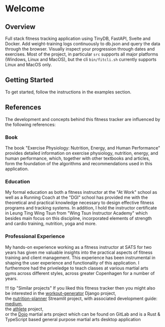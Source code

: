 # Welcome

## Overview

Full stack fitness tracking application using TinyDB, FastAPI, Svelte and Docker.
Add weight-training logs continuously to db.json and query the data through the browser.
Visually inspect your progression through dates and exercises.
Most of the project, in particular `src` supports all major platforms (Windows, Linux and MacOS), but the cli `bin/fitcli.sh` currently supports Linux and MacOS only.

## Getting Started

To get started, follow the instructions in the examples section.

## References

The development and concepts behind this fitness tracker are influenced by the following references:

### Book

The book "Exercise Physiology: Nutrition, Energy, and Human Performance" provides detailed information on exercise physiology,
nutrition, energy, and human performance, which, together with other textbooks and articles,
form the foundation of the algorithms and recommendations used in this application.

### Education

My formal education as both a fitness instructor at the "At Work" school as well as a Running Coach at the "DGI" school
has provided me with the theoretical and practical knowledge necessary to design effective fitness programs and tracking systems.
In addition, I hold the instructor certificate in Leung Ting Wing Tsun from "Wing Tsun Instructor Academy"
which besides main focus on this discipline, incorporated elements of strength and cardio training, nutrition, yoga and more.

### Professional Experience

My hands-on experience working as a fitness instructor at SATS for two years has given me valuable insights into
the practical aspects of fitness training and client management.
This experience has been instrumental in shaping the user experience and functionality of this application.
I furthermore had the priveledge to teach classes at various martial arts gyms across different styles, across greater Copenhagen
for a number of years.

!!! tip "Similar projects"
    If you liked this fitness tracker then you might also be interested in
    the [workout-generator](https://github.com/TheNewThinkTank/workout-generator) Django project,<br>
    the [nutrition-planner](https://github.com/TheNewThinkTank/nutrition-planner) Streamlit project, with associated development guide:<br>
    [medium](https://medium.com/@GustavCollinRasmussen/build-a-nutrition-app-on-streamlit-8c4f01229989),<br>
    the [athlete](https://github.com/TheNewThinkTank/athlete) project,<br>
    or the [Dojo](https://gitlab.com/sports-tracking/dojo) martial arts project
    which can be found on GitLab and is a Rust & TypeScript based general purpose martial arts desktop application
